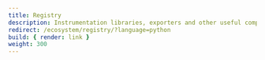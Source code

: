 ```yaml
---
title: Registry
description: Instrumentation libraries, exporters and other useful components for OpenTelemetry Python
redirect: /ecosystem/registry/?language=python
build: { render: link }
weight: 300
---
```

